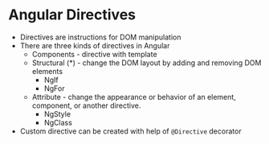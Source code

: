 # Angular Directives
* Directives are instructions for DOM manipulation
* There are three kinds of directives in Angular
    * Components - directive with template
    * Structural (*) - change the DOM layout by adding and removing DOM elements
        * NgIf
        * NgFor
    * Attribute - change the appearance or behavior of an element, component, or another directive.
        * NgStyle
        * NgClass
* Custom directive can be created with help of `@Directive` decorator
